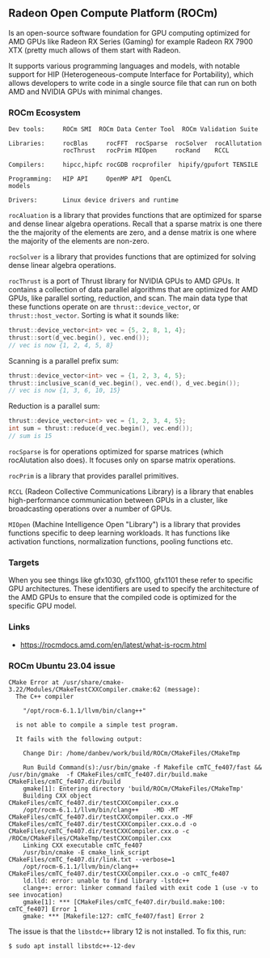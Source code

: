 ## Radeon Open Compute Platform (ROCm)
Is an open-source software foundation for GPU computing optimized for AMD GPUs
like Radeon RX Series (Gaming) for example Radeon RX 7900 XTX (pretty much allows
of them start with Radeon.

It supports various programming languages and models, with notable support for
HIP (Heterogeneous-compute Interface for Portability), which allows developers
to write code in a single source file that can run on both AMD and NVIDIA GPUs
with minimal changes. 


### ROCm Ecosystem
```
Dev tools:     ROCm SMI  ROCm Data Center Tool  ROCm Validation Suite

Libraries:     rocBlas     rocFFT  rocSparse  rocSolver  rocAllutation
               rocThrust   rocPrim MIOpen     rocRand    RCCL

Compilers:     hipcc,hipfc rocGDB rocprofiler  hipify/gpufort TENSILE

Programming:   HIP API     OpenMP API  OpenCL
models

Drivers:       Linux device drivers and runtime 
```

`rocAluation` is a library that provides functions that are optimized for
sparse and dense linear algebra operations. Recall that a sparse matrix is one
there the the majority of the elements are zero, and a dense matrix is one where
the majority of the elements are non-zero.

`rocSolver` is a library that provides functions that are optimized for solving
dense linear algebra operations.

`rocThrust` is a port of Thrust library for NVIDIA GPUs to AMD GPUs. It contains
a collection of data parallel algorithms that are optimized for AMD GPUs, like
parallel sorting, reduction, and scan. The main data type that these functions
operate on are `thrust::device_vector`, or `thrust::host_vector`.
Sorting is what it sounds like:
```c++
thrust::device_vector<int> vec = {5, 2, 8, 1, 4};
thrust::sort(d_vec.begin(), vec.end());
// vec is now {1, 2, 4, 5, 8}
```
Scanning is a parallel prefix sum:
```c++
thrust::device_vector<int> vec = {1, 2, 3, 4, 5};
thrust::inclusive_scan(d_vec.begin(), vec.end(), d_vec.begin());
// vec is now {1, 3, 6, 10, 15}
```
Reduction is a parallel sum:
```c++
thrust::device_vector<int> vec = {1, 2, 3, 4, 5};
int sum = thrust::reduce(d_vec.begin(), vec.end());
// sum is 15
```

`rocSparse` is for operations optimized for sparse matrices (which rocAlutation
also does). It focuses only on sparse matrix operations.

`rocPrim` is a library that provides parallel primitives.

`RCCL` (Radeon Collective Communications Library) is a library that enables
high-performance communication between GPUs in a cluster, like broadcasting
operations over a number of GPUs.

`MIOpen` (Machine Intelligence Open "Library") is a library that provides
functions specific to deep learning workloads. It has functions like activation
functions, normalization functions, pooling functions etc.


### Targets
When you see things like gfx1030, gfx1100, gfx1101 these refer to specific
GPU architectures. These identifiers are used to specify the architecture of the
AMD GPUs to ensure that the compiled code is optimized for the specific GPU
model.


### Links
* https://rocmdocs.amd.com/en/latest/what-is-rocm.html


### ROCm Ubuntu 23.04 issue
```console
CMake Error at /usr/share/cmake-3.22/Modules/CMakeTestCXXCompiler.cmake:62 (message):
  The C++ compiler

    "/opt/rocm-6.1.1/llvm/bin/clang++"

  is not able to compile a simple test program.

  It fails with the following output:

    Change Dir: /home/danbev/work/build/ROCm/CMakeFiles/CMakeTmp
    
    Run Build Command(s):/usr/bin/gmake -f Makefile cmTC_fe407/fast && /usr/bin/gmake  -f CMakeFiles/cmTC_fe407.dir/build.make CMakeFiles/cmTC_fe407.dir/build
    gmake[1]: Entering directory 'build/ROCm/CMakeFiles/CMakeTmp'
    Building CXX object CMakeFiles/cmTC_fe407.dir/testCXXCompiler.cxx.o
    /opt/rocm-6.1.1/llvm/bin/clang++    -MD -MT CMakeFiles/cmTC_fe407.dir/testCXXCompiler.cxx.o -MF CMakeFiles/cmTC_fe407.dir/testCXXCompiler.cxx.o.d -o CMakeFiles/cmTC_fe407.dir/testCXXCompiler.cxx.o -c /ROCm/CMakeFiles/CMakeTmp/testCXXCompiler.cxx
    Linking CXX executable cmTC_fe407
    /usr/bin/cmake -E cmake_link_script CMakeFiles/cmTC_fe407.dir/link.txt --verbose=1
    /opt/rocm-6.1.1/llvm/bin/clang++ CMakeFiles/cmTC_fe407.dir/testCXXCompiler.cxx.o -o cmTC_fe407 
    ld.lld: error: unable to find library -lstdc++
    clang++: error: linker command failed with exit code 1 (use -v to see invocation)
    gmake[1]: *** [CMakeFiles/cmTC_fe407.dir/build.make:100: cmTC_fe407] Error 1
    gmake: *** [Makefile:127: cmTC_fe407/fast] Error 2
```
The issue is that the `libstdc++` library 12 is not installed. To fix this, run:
```console
$ sudo apt install libstdc++-12-dev
```

